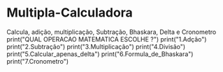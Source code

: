 # Multipla-Calculadora
Calcula, adição, multiplicação, Subtração, Bhaskara, Delta e Cronometro
print("QUAL OPERACAO MATEMATICA ESCOLHE ?")
print("1.Adção")
print("2.Subtração")
print("3.Multiplicação")
print("4.Divisão")
print("5.Calcular_apenas_delta")
print("6.Formula_de_Bhaskara")
print("7.Cronometro")
